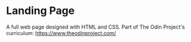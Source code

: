 # Landing Page

A full web page designed with HTML and CSS.
Part of The Odin Project's curriculum: https://www.theodinproject.com/
